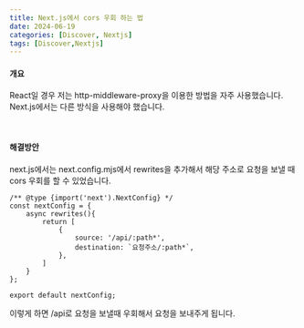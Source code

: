 ```yaml
---
title: Next.js에서 cors 우회 하는 법
date: 2024-06-19
categories: [Discover, Nextjs]
tags: [Discover,Nextjs]
---
```


#### 개요

React일 경우 저는 http-middleware-proxy을 이용한 방법을 자주 사용했습니다. Next.js에서는 다른 방식을 사용해야 했습니다.

<br/>

#### 해결방안

next.js에서는 next.config.mjs에서 rewrites을 추가해서 해당 주소로 요청을 보낼 때 cors 우회를 할 수 있었습니다.

```
/** @type {import('next').NextConfig} */
const nextConfig = {
    async rewrites(){
        return [
            {
                source: '/api/:path*',
                destination: `요청주소/:path*`,
            },
        ]
    }
};

export default nextConfig;
```

이렇게 하면 /api로 요청을 보낼때 우회해서 요청을 보내주게 됩니다.